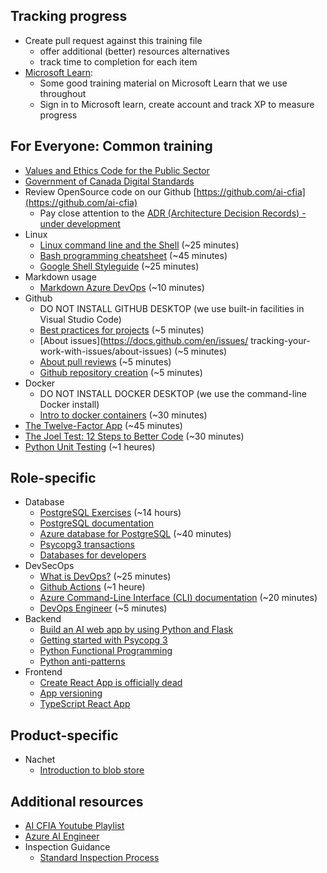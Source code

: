 ## Tracking progress

* Create pull request against this training file
  * offer additional (better) resources alternatives
  * track time to completion for each item
* [Microsoft Learn](https://learn.microsoft.com/):
  * Some good training material on Microsoft Learn that we use throughout 
  * Sign in to Microsoft learn, create account and track XP to measure progress

## For Everyone: Common training
  * [Values and Ethics Code for the Public Sector](https://www.tbs-sct.canada.ca/pol/doc-eng.aspx?id=25049)
  * [Government of Canada Digital Standards](https://www.canada.ca/en/government/system/digital-government/government-canada-digital-standards.html)
  * Review OpenSource code on our Github [https://github.com/ai-cfia](https://github.com/ai-cfia)
    * Pay close attention to the [ADR (Architecture Decision Records) - under development](https://github.com/ai-cfia/dev-rel-docs/blob/main/adr/index.md) 
  * Linux
    * [Linux command line and the Shell](https://learn.microsoft.com/en-gb/training/paths/shell/) (~25 minutes)
    * [Bash programming cheatsheet](https://devhints.io/bash) (~45 minutes)
    * [Google Shell Styleguide](https://google.github.io/styleguide/shellguide.html) (~25 minutes)
  * Markdown usage
    * [Markdown Azure DevOps](https://learn.microsoft.com/en-us/azure/devops/project/wiki/markdown-guidance?view=azure-devops) (~10 minutes)
  * Github
    * DO NOT INSTALL GITHUB DESKTOP (we use built-in facilities in Visual Studio Code)
    * [Best practices for projects](https://docs.github.com/en/issues/planning-and-tracking-with-projects/learning-about-projects/best-practices-for-projects) (~5 minutes)
    * [About issues](https://docs.github.com/en/issues/  tracking-your-work-with-issues/about-issues) (~5 minutes)
    * [About pull reviews](https://docs.github.com/en/pull-requests/collaborating-with-pull-requests/reviewing-changes-in-pull-requests/about-pull-request-reviews) (~5 minutes)
    * [Github repository creation](https://github.com/ai-cfia/devops/blob/main/github-repository-creation-guide.md) (~5 minutes)
  * Docker
    * DO NOT INSTALL DOCKER DESKTOP (we use the command-line Docker install)
    * [Intro to docker containers](https://learn.microsoft.com/en-us/training/modules/intro-to-docker-containers/) (~30 minutes)
  * [The Twelve-Factor App](https://12factor.net/) (~45 minutes)
  * [The Joel Test: 12 Steps to Better Code](https://www.joelonsoftware.com/2000/08/09/the-joel-test-12-steps-to-better-code/) (~30 minutes)
  * [Python Unit Testing](https://docs.python.org/3/library/unittest.html) (~1 heures)

## Role-specific

* Database
  * [PostgreSQL Exercises](https://pgexercises.com/) (~14 hours)
  * [PostgreSQL documentation](https://www.postgresql.org/docs/)
  * [Azure database for PostgreSQL](https://learn.microsoft.com/en-us/training/paths/introduction-to-azure-postgres/) (~40 minutes)
  * [Psycopg3 transactions](https://www.psycopg.org/psycopg3/docs/basic/transactions.html)
  * [Databases for developers](https://elenie.ca/databases-for-developers.html)
* DevSecOps
  * [What is DevOps?](https://resources.github.com/devops/) (~25 minutes)
  * [Github Actions](https://docs.github.com/en/actions) (~1 heure)
  * [Azure Command-Line Interface (CLI) documentation](https://learn.microsoft.com/en-ca/cli/azure/) (~20 minutes)
  * [DevOps Engineer](https://learn.microsoft.com/en-us/certifications/devops-engineer/) (~5 minutes)
* Backend
  * [Build an AI web app by using Python and Flask](https://learn.microsoft.com/en-us/training/modules/python-flask-build-ai-web-app/)
  * [Getting started with Psycopg 3](https://www.psycopg.org/psycopg3/docs/basic/index.html)
  * [Python Functional Programming](https://docs.python.org/3/howto/functional.html)
  * [Python anti-patterns](https://docs.quantifiedcode.com/python-anti-patterns/index.html)
* Frontend
  * [Create React App is officially dead](https://dev.to/ag2byte/create-react-app-is-officially-dead-h7o)
  * [App versioning](https://github.com/ai-cfia/dev-rel-docs/blob/main/TypeScript-AppVersion/APPVERSION-SETUP.md)
  * [TypeScript React App](https://github.com/ai-cfia/dev-rel-docs/blob/main/TypeScript-React-Setup-Guide/REACTSETUP.md)

## Product-specific

* Nachet
  * [Introduction to blob store](https://learn.microsoft.com/en-us/azure/storage/blobs/storage-blobs-introduction)

## Additional resources

* [AI CFIA Youtube Playlist](https://www.youtube.com/playlist?list=PLMZysQw4y3kJ5AHdZlUswFvGPNdZaXRXP&jct=bOudgv2_gRwU7RfA10XBbCFkv7vAhQ)
* [Azure AI Engineer](https://learn.microsoft.com/en-us/certifications/azure-ai-engineer/)
* Inspection Guidance
  * [Standard Inspection Process](https://inspection.canada.ca/inspection-and-enforcement/guidance-for-food-inspection-activities/sample-collection/standard-inspection-process/eng/1545435489013/1545435489265)
